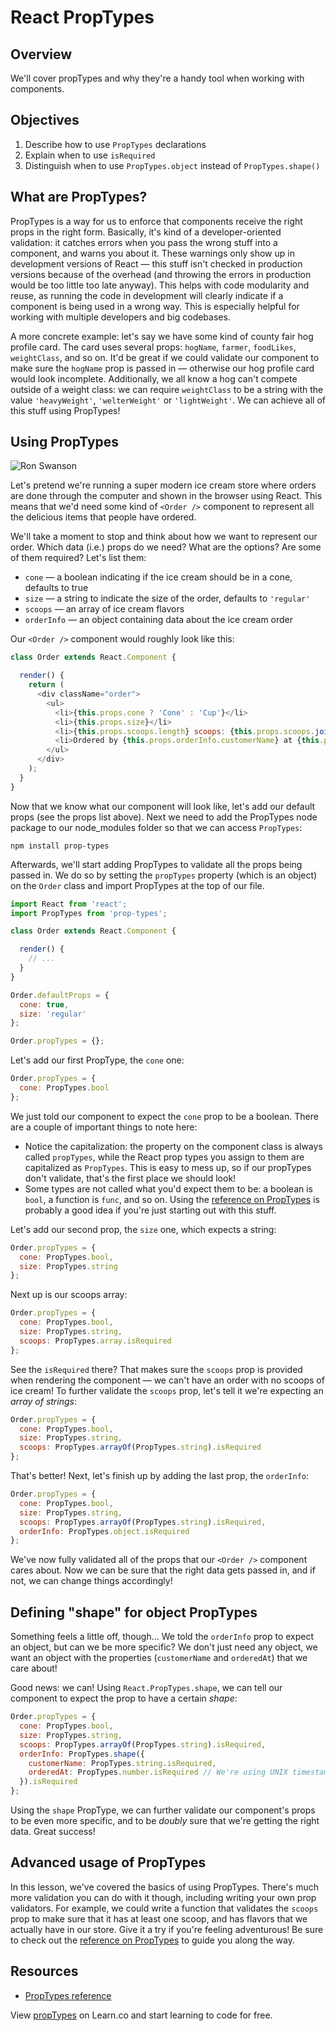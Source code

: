 # React PropTypes

## Overview

We'll cover propTypes and why they're a handy tool when working with components.

## Objectives
1. Describe how to use `PropTypes` declarations
2. Explain when to use `isRequired`
3. Distinguish when to use `PropTypes.object` instead of `PropTypes.shape()`

## What are PropTypes?
PropTypes is a way for us to enforce that components receive the right props in the right form. Basically, it's kind of a developer-oriented validation: it catches errors when you pass the wrong stuff into a component, and warns you about it. These warnings only show up in development versions of React — this stuff isn't checked in production versions because of the overhead (and throwing the errors in production would be too little too late anyway). This helps with code modularity and reuse, as running the code in development will clearly indicate if a component is being used in a wrong way. This is especially helpful for working with multiple developers and big codebases.

A more concrete example: let's say we have some kind of county fair hog profile card. The card uses several props: `hogName`, `farmer`, `foodLikes`, `weightClass`, and so on. It'd be great if we could validate our component to make sure the `hogName` prop is passed in — otherwise our hog profile card would look incomplete. Additionally, we all know a hog can't compete outside of a weight class: we can require `weightClass` to be a string with the value `'heavyWeight'`, `'welterWeight'` or `'lightWeight'`. We can achieve all of this stuff using PropTypes!

## Using PropTypes
![Ron Swanson](https://media.giphy.com/media/TyjjBG7GNdFxS/giphy.gif)

Let's pretend we're running a super modern ice cream store where orders are done through the computer and shown in the browser using React. This means that we'd need some kind of `<Order />` component to represent all the delicious items that people have ordered.

We'll take a moment to stop and think about how we want to represent our order. Which data (i.e.) props do we need? What are the options? Are some of them required? Let's list them:

- `cone` — a boolean indicating if the ice cream should be in a cone, defaults to true
- `size` — a string to indicate the size of the order, defaults to `'regular'`
- `scoops` — an array of ice cream flavors
- `orderInfo` — an object containing data about the ice cream order

Our `<Order />` component would roughly look like this:

```js
class Order extends React.Component {

  render() {
    return (
      <div className="order">
        <ul>
          <li>{this.props.cone ? 'Cone' : 'Cup'}</li>
          <li>{this.props.size}</li>
          <li>{this.props.scoops.length} scoops: {this.props.scoops.join(', ')}</li>
          <li>Ordered by {this.props.orderInfo.customerName} at {this.props.orderInfo.orderedAt}.</li>
        </ul>
      </div>
    );
  }
}
```

Now that we know what our component will look like, let's add our default props (see the props list above). Next we need to add the PropTypes node package to our node_modules folder so that we can access `PropTypes`:

```
npm install prop-types
```

Afterwards, we'll start adding PropTypes to validate all the props being passed in. We do so by setting the `propTypes` property (which is an object) on the `Order` class and import PropTypes at the top of our file.

```js
import React from 'react';
import PropTypes from 'prop-types';

class Order extends React.Component {

  render() {
    // ...
  }
}

Order.defaultProps = {
  cone: true,
  size: 'regular'
};

Order.propTypes = {};
```

Let's add our first PropType, the `cone` one:

```js
Order.propTypes = {
  cone: PropTypes.bool
};
```

We just told our component to expect the `cone` prop to be a boolean. There are a couple of important things to note here:

- Notice the capitalization: the property on the component class is always called `propTypes`, while the React prop types you assign to them are capitalized as `PropTypes`. This is easy to mess up, so if our propTypes don't validate, that's the first place we should look!
- Some types are not called what you'd expect them to be: a boolean is `bool`, a function is `func`, and so on. Using the [reference on PropTypes](https://facebook.github.io/react/docs/reusable-components.html#prop-validation) is probably a good idea if you're just starting out with this stuff.

Let's add our second prop, the `size` one, which expects a string:

```js
Order.propTypes = {
  cone: PropTypes.bool,
  size: PropTypes.string
};
```

Next up is our scoops array:

```js
Order.propTypes = {
  cone: PropTypes.bool,
  size: PropTypes.string,
  scoops: PropTypes.array.isRequired
};
```

See the `isRequired` there? That makes sure the `scoops` prop is provided when rendering the component — we can't have an order with no scoops of ice cream! To further validate the `scoops` prop, let's tell it we're expecting an _array of strings_:

```js
Order.propTypes = {
  cone: PropTypes.bool,
  size: PropTypes.string,
  scoops: PropTypes.arrayOf(PropTypes.string).isRequired
};
```

That's better! Next, let's finish up by adding the last prop, the `orderInfo`:

```js
Order.propTypes = {
  cone: PropTypes.bool,
  size: PropTypes.string,
  scoops: PropTypes.arrayOf(PropTypes.string).isRequired,
  orderInfo: PropTypes.object.isRequired
};
```

We've now fully validated all of the props that our `<Order />` component cares about. Now we can be sure that the right data gets passed in, and if not, we can change things accordingly!

## Defining "shape" for object PropTypes
Something feels a little off, though... We told the `orderInfo` prop to expect an object, but can we be more specific? We don't just need any object, we want an object with the properties (`customerName` and `orderedAt`) that we care about!

Good news: we can! Using `React.PropTypes.shape`, we can tell our component to expect the prop to have a certain _shape_:

```js
Order.propTypes = {
  cone: PropTypes.bool,
  size: PropTypes.string,
  scoops: PropTypes.arrayOf(PropTypes.string).isRequired,
  orderInfo: PropTypes.shape({
    customerName: PropTypes.string.isRequired,
    orderedAt: PropTypes.number.isRequired // We're using UNIX timestamps here
  }).isRequired
};
```

Using the `shape` PropType, we can further validate our component's props to be even more specific, and to be _doubly_ sure that we're getting the right data. Great success!

## Advanced usage of PropTypes
In this lesson, we've covered the basics of using PropTypes. There's much more validation you can do with it though, including writing your own prop validators. For example, we could write a function that validates the `scoops` prop to make sure that it has at least one scoop, and has flavors that we actually have in our store. Give it a try if you're feeling adventurous! Be sure to check out the [reference on PropTypes](https://facebook.github.io/react/docs/reusable-components.html#prop-validation) to guide you along the way.

## Resources
- [PropTypes reference](https://facebook.github.io/react/docs/typechecking-with-proptypes.html)


<p class='util--hide'>View <a href='https://learn.co/lessons/react-prop-types'>propTypes</a> on Learn.co and start learning to code for free.</p>
